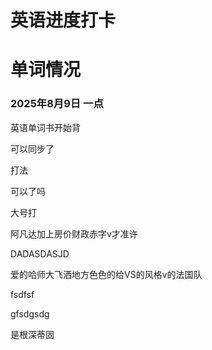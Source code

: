 # 英语进度打卡

# 单词情况

### 2025年8月9日 一点

英语单词书开始背

可以同步了

打法

可以了吗

大号打

阿凡达加上房价财政赤字v才准许 



DADASDASJD 

爱的哈师大飞洒地方色色的给VS的风格v的法国队

fsdfsf

gfsdgsdg

是根深蒂固